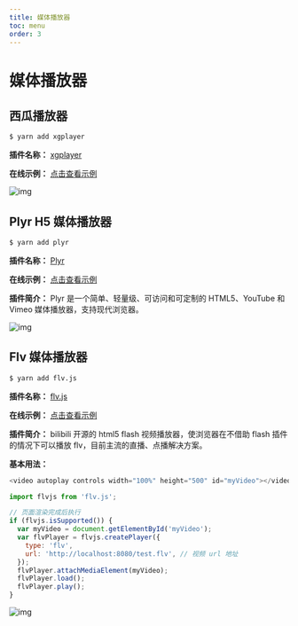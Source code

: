 ```yaml
---
title: 媒体播放器
toc: menu
order: 3
---
```


<BackTop></BackTop>

# 媒体播放器

## 西瓜播放器

```bash
$ yarn add xgplayer
```

**插件名称：** [xgplayer](https://www.npmjs.com/package/xgplayer)

**在线示例：** [点击查看示例](https://v2.h5player.bytedance.com/)

![img](https://cdn.jsdelivr.net/gh/fy996icu/pics/img/xgplayer.png)

## Plyr H5 媒体播放器

```bash
$ yarn add plyr
```

**插件名称：** [Plyr](https://www.npmjs.com/package/plyr)

**在线示例：** [点击查看示例](https://plyr.io/)

**插件简介：** Plyr 是一个简单、轻量级、可访问和可定制的 HTML5、YouTube 和 Vimeo 媒体播放器，支持现代浏览器。

![img](https://cdn.jsdelivr.net/gh/fy996icu/pics/img/plyr.png)

## Flv 媒体播放器

```bash
$ yarn add flv.js
```

**插件名称：** [flv.js](https://www.npmjs.com/package/flv.js)

**在线示例：** [点击查看示例](https://bilibili.github.io/flv.js/)

**插件简介：** bilibili 开源的 html5 flash 视频播放器，使浏览器在不借助 flash 插件的情况下可以播放 flv，目前主流的直播、点播解决方案。

**基本用法：**

```js
<video autoplay controls width="100%" height="500" id="myVideo"></video>;

import flvjs from 'flv.js';

// 页面渲染完成后执行
if (flvjs.isSupported()) {
  var myVideo = document.getElementById('myVideo');
  var flvPlayer = flvjs.createPlayer({
    type: 'flv',
    url: 'http://localhost:8080/test.flv', // 视频 url 地址
  });
  flvPlayer.attachMediaElement(myVideo);
  flvPlayer.load();
  flvPlayer.play();
}
```

![img](https://cdn.jsdelivr.net/gh/fy996icu/pics/img/flvjs.png)
